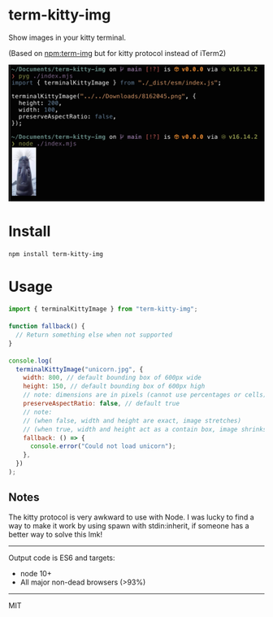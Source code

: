 # term-kitty-img

Show images in your kitty terminal.

(Based on [npm:term-img](https://github.com/sindresorhus/term-img) but for kitty protocol instead of iTerm2)

![term-kitty-img in use](./example.png)

# Install

```sh
npm install term-kitty-img
```

# Usage

```js
import { terminalKittyImage } from "term-kitty-img";

function fallback() {
  // Return something else when not supported
}

console.log(
  terminalKittyImage("unicorn.jpg", {
    width: 800, // default bounding box of 600px wide
    height: 150, // default bounding box of 600px high
    // note: dimensions are in pixels (cannot use percentages or cells)
    preserveAspectRatio: false, // default true
    // note:
    // (when false, width and height are exact, image stretches)
    // (when true, width and height act as a contain box, image shrinks to fit)
    fallback: () => {
      console.error("Could not load unicorn");
    },
  })
);
```

## Notes

The kitty protocol is very awkward to use with Node. I was lucky to find a way to make it
work by using spawn with stdin:inherit, if someone has a better way to solve this lmk!

---

Output code is ES6 and targets:

- node 10+
- All major non-dead browsers (>93%)

---

MIT

